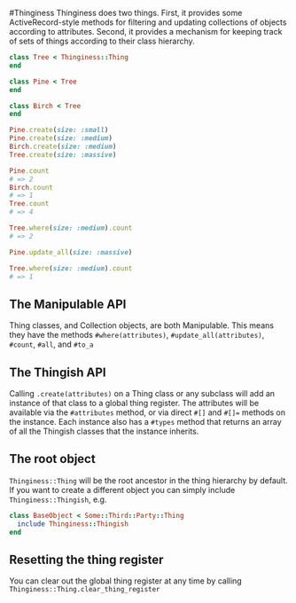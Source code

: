 #Thinginess
Thinginess does two things. First, it provides some ActiveRecord-style methods for filtering and updating collections of objects according to attributes. Second, it provides a mechanism for keeping track of sets of things according to their class hierarchy.

```ruby
class Tree < Thinginess::Thing
end

class Pine < Tree
end

class Birch < Tree
end

Pine.create(size: :small)
Pine.create(size: :medium)
Birch.create(size: :medium)
Tree.create(size: :massive)

Pine.count
# => 2
Birch.count
# => 1
Tree.count
# => 4

Tree.where(size: :medium).count
# => 2

Pine.update_all(size: :massive)

Tree.where(size: :medium).count
# => 1
```

## The Manipulable API
Thing classes, and Collection objects, are both Manipulable. This means they have the methods `#where(attributes)`, `#update_all(attributes)`, `#count`, `#all`, and `#to_a`

## The Thingish API
Calling `.create(attributes)` on a Thing class or any subclass will add an instance of that class to a global thing register. The attributes will be available via the `#attributes` method, or via direct `#[]` and `#[]=` methods on the instance. Each instance also has a `#types` method that returns an array of all the Thingish classes that the instance inherits.

## The root object

`Thinginess::Thing` will be the root ancestor in the thing hierarchy by default. If you want to create a different object you can simply include `Thinginess::Thingish`, e.g.

```ruby
class BaseObject < Some::Third::Party::Thing
  include Thinginess::Thingish
end
```

## Resetting the thing register
You can clear out the global thing register at any time by calling `Thinginess::Thing.clear_thing_register`


